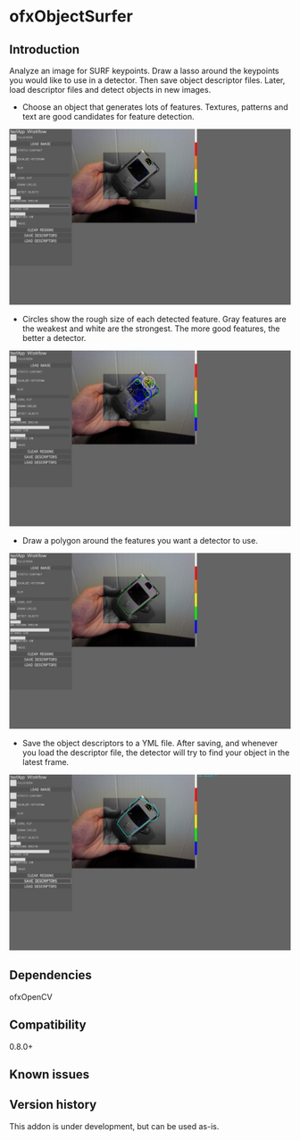 ofxObjectSurfer
=====================================

Introduction
------------
Analyze an image for SURF keypoints. Draw a lasso around the keypoints you would like to use in a detector. Then save object descriptor files. Later, load descriptor files and detect objects in new images.

- Choose an object that generates lots of features. Textures, patterns and text are good candidates for feature detection.

![Find Features](docs/features.png)

- Circles show the rough size of each detected feature. Gray features are the weakest and white are the strongest. The more good features, the better a detector.

![Find Features](docs/circles.png)

- Draw a polygon around the features you want a detector to use.

![Find Features](docs/draw.png)

- Save the object descriptors to a YML file. After saving, and whenever you load the descriptor file, the detector will try to find your object in the latest frame.

![Find Features](docs/detect.png)

Dependencies
------------
ofxOpenCV


Compatibility
------------
0.8.0+


Known issues
------------


Version history
------------
This addon is under development, but can be used as-is.

